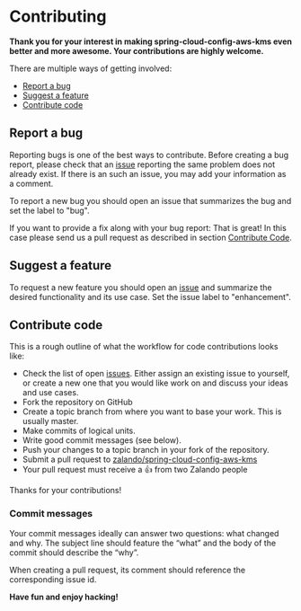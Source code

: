 # Contributing

**Thank you for your interest in making spring-cloud-config-aws-kms even better and more awesome. Your contributions are highly welcome.**

There are multiple ways of getting involved:

- [Report a bug](#report-a-bug)
- [Suggest a feature](#suggest-a-feature)
- [Contribute code](#contribute-code)

## Report a bug
Reporting bugs is one of the best ways to contribute. Before creating a bug report,
please check that an [issue](https://github.com/zalando/spring-cloud-config-aws-kms/issues)
reporting the same problem does not already exist.
If there is an such an issue, you may add your information as a comment.

To report a new bug you should open an issue that summarizes the bug and set the label to "bug".

If you want to provide a fix along with your bug report: That is great! In this case please send us a
pull request as described in section [Contribute Code](#contribute-code).

## Suggest a feature
To request a new feature you should open an [issue](https://github.com/zalando/spring-cloud-config-aws-kms/issues/new)
and summarize the desired functionality and its use case. Set the issue label to "enhancement".

## Contribute code
This is a rough outline of what the workflow for code contributions looks like:
- Check the list of open [issues](https://github.com/zalando/spring-cloud-config-aws-kms/issues).
  Either assign an existing issue to yourself, or create a new one that you would like work on and discuss
  your ideas and use cases.
- Fork the repository on GitHub
- Create a topic branch from where you want to base your work. This is usually master.
- Make commits of logical units.
- Write good commit messages (see below).
- Push your changes to a topic branch in your fork of the repository.
- Submit a pull request to [zalando/spring-cloud-config-aws-kms](https://github.com/zalando/spring-cloud-config-aws-kms)
- Your pull request must receive a :thumbsup: from two Zalando people

Thanks for your contributions!

### Commit messages
Your commit messages ideally can answer two questions: what changed and why. The subject line should feature the “what” and the body of the commit should describe the “why”.

When creating a pull request, its comment should reference the corresponding issue id.

**Have fun and enjoy hacking!**
